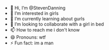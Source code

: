 - 👋 Hi, I’m @StevenDanning
- 👀 I’m interested in girls
- 🌱 I’m currently learning about gurls
- 💞️ I’m looking to collaborate with a girl in bed
- 📫 How to reach me i don't know
- 😄 Pronouns: wtf
- ⚡ Fun fact: im a man

<!---
StevenDanning/StevenDanning is a ✨ special ✨ repository because its `README.md` (this file) appears on your GitHub profile.
You can click the Preview link to take a look at your changes.
--->
